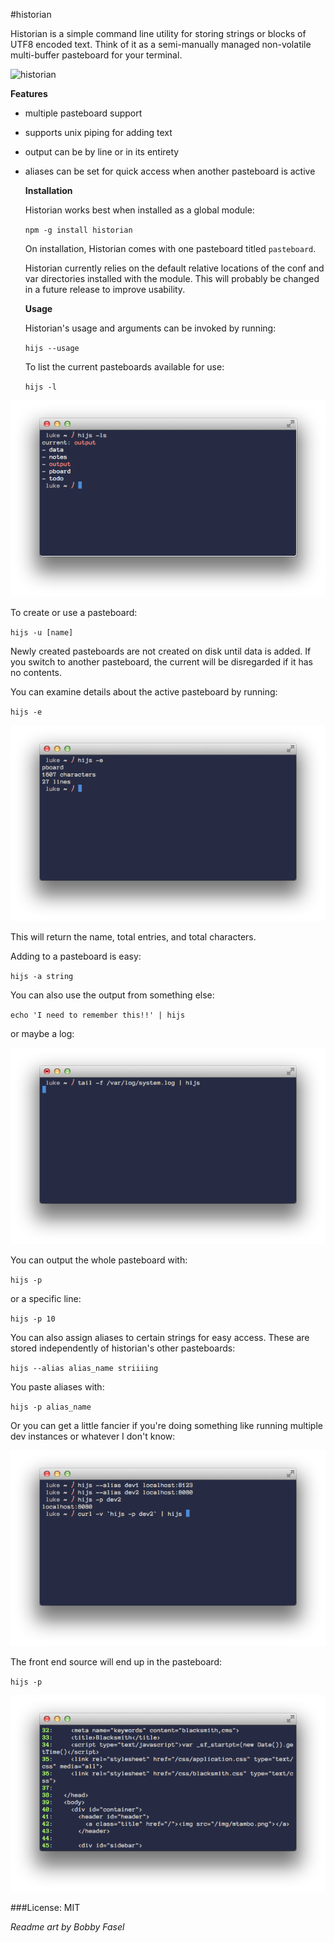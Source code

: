 #historian

Historian is a simple command line utility for storing strings or blocks of UTF8 encoded text. Think of it as a semi-manually managed non-volatile multi-buffer pasteboard for your terminal.

![historian](http://mtambo.com/historianjs.png)

**Features**

- multiple pasteboard support
- supports unix piping for adding text
- output can be by line or in its entirety
- aliases can be set for quick access when 
  another pasteboard is active

  **Installation**

  Historian works best when installed as a global module:

  `npm -g install historian`

  On installation, Historian comes with one pasteboard titled `pasteboard`.

  Historian currently relies on the default relative locations of the conf and var directories installed with the module. This will probably be changed in a future release to improve usability.


  **Usage**

  Historian's usage and arguments can be invoked by running:

  `hijs --usage`

  To list the current pasteboards available for use:

  `hijs -l`

![hijs ls](img/hijs_ls.png)

  To create or use a pasteboard:

  `hijs -u [name]`

  Newly created pasteboards are not created on disk until data is added. If you switch to another pasteboard, the current will be disregarded if it has no contents. 

  You can examine details about the active pasteboard by running:

  `hijs -e`

![hijs -e](img/hijs_e.png)

  This will return the name, total entries, and total characters. 

  Adding to a pasteboard is easy:

  `hijs -a string`

  You can also use the output from something else:

  `echo 'I need to remember this!!' | hijs`

or maybe a log:

![hijs piping](img/hijs_pipe.png)

  You can output the whole pasteboard with:

  `hijs -p`

  or a specific line:

  `hijs -p 10`

  You can also assign aliases to certain strings for easy access. These are stored independently of historian's other pasteboards:

  `hijs --alias alias_name striiiing`

  You paste aliases with:

  `hijs -p alias_name`

  Or you can get a little fancier if you're doing something like running multiple dev instances or whatever I don't know:

![hijs alias piping](img/hijs_alias.png)

The front end source will end up in the pasteboard:

  `hijs -p`

![hijs ls](img/hijs_alias_output.png)

###License: MIT


*Readme art by Bobby Fasel*
